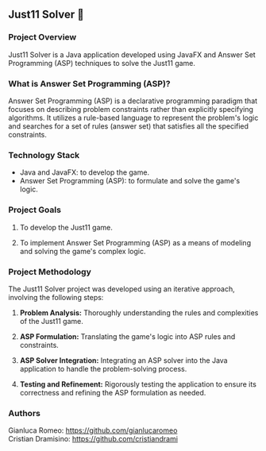 ## Just11 Solver 🧠

### Project Overview

Just11 Solver is a Java application developed using JavaFX and Answer Set Programming (ASP) techniques to solve the Just11 game.

### What is Answer Set Programming (ASP)?

Answer Set Programming (ASP) is a declarative programming paradigm that focuses on describing problem constraints rather than explicitly specifying algorithms. It utilizes a rule-based language to represent the problem's logic and searches for a set of rules (answer set) that satisfies all the specified constraints.

### Technology Stack

* Java and JavaFX: to develop the game. 
* Answer Set Programming (ASP): to formulate and solve the game's logic.

### Project Goals

1. To develop the Just11 game.

2. To implement Answer Set Programming (ASP) as a means of modeling and solving the game's complex logic.

### Project Methodology

The Just11 Solver project was developed using an iterative approach, involving the following steps:

1. **Problem Analysis:** Thoroughly understanding the rules and complexities of the Just11 game.

2. **ASP Formulation:** Translating the game's logic into ASP rules and constraints.

3. **ASP Solver Integration:** Integrating an ASP solver into the Java application to handle the problem-solving process.

4. **Testing and Refinement:** Rigorously testing the application to ensure its correctness and refining the ASP formulation as needed.

### Authors
Gianluca Romeo: https://github.com/gianlucaromeo
<br>
Cristian Dramisino: https://github.com/cristiandrami
